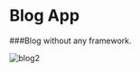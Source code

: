 # Blog App
###Blog without any framework.

![blog2](https://cloud.githubusercontent.com/assets/16507635/23441382/4da71254-fe22-11e6-915e-35cee6263a28.jpg)
